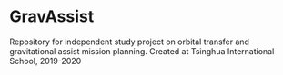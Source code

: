 # GravAssist
Repository for independent study project on orbital transfer and gravitational assist mission planning.
Created at Tsinghua International School, 2019-2020
